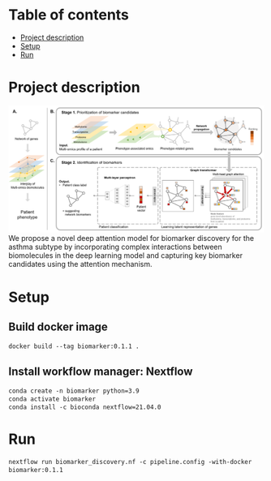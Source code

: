 # Table of contents
* [Project description](#Project-description)
* [Setup](#setup)
* [Run](#run)

# Project description
![workflow](./img/method_overview.png)  
We propose a novel deep attention model for biomarker discovery for the asthma subtype by incorporating complex interactions between biomolecules in the deep learning model and capturing key biomarker candidates using the attention mechanism.


# Setup
## Build docker image
~~~
docker build --tag biomarker:0.1.1 .
~~~
## Install workflow manager: Nextflow
~~~
conda create -n biomarker python=3.9
conda activate biomarker
conda install -c bioconda nextflow=21.04.0
~~~

# Run
~~~
nextflow run biomarker_discovery.nf -c pipeline.config -with-docker biomarker:0.1.1
~~~
